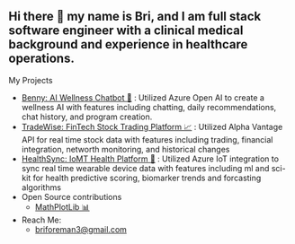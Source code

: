 ## Hi there 👋 my name is Bri, and I am full stack software engineer with a clinical medical background and experience in healthcare operations.
My Projects
- [Benny: AI Wellness Chatbot 🤖](github.com/brifore13/) : Utilized Azure Open AI to create a wellness AI with features including chatting, daily recommendations, chat history, and program creation.
- [TradeWise: FinTech Stock Trading Platform 📈](github.com/brifore13) : Utilized Alpha Vantage API for real time stock data with features including trading, financial integration, networth monitoring, and historical changes
- [HealthSync: IoMT Health Platform 👟](https://github.com/brifore13/HealthSync/blob/master/README.md) : Utilized Azure IoT integration to sync real time wearable device data with features including ml and sci-kit for health predictive scoring, biomarker trends and forcasting algorithms
- Open Source contributions
  - [MathPlotLib 📊](https://github.com/matplotlib/matplotlib/pull/29696)
- Reach Me:
  - briforeman3@gmail.com 
<!--
**brifore13/brifore13** is a ✨ _special_ ✨ repository because its `README.md` (this file) appears on your GitHub profile.

Here are some ideas to get you started:

- 🔭 I’m currently working on ...
- 🌱 I’m currently learning ...
- 👯 I’m looking to collaborate on ...
- 🤔 I’m looking for help with ...
- 💬 Ask me about ...
- 📫 How to reach me: ...
- 😄 Pronouns: ...
- ⚡ Fun fact: ...
-->
